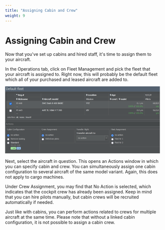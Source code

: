 ```yaml
---
title: "Assigning Cabin and Crew"
weight: 9
---
```


# Assigning Cabin and Crew

Now that you've set up cabins and hired staff, it's time to assign them to your aircraft.

In the Operations tab, click on Fleet Management and pick the fleet that your aircraft is assigned to. Right now, this will probably be the default fleet which all of your purchased and leased aircraft are added to.

![Assigning Seating and Crew](fleet_03.png "Assigning Seating and Crew")

Next, select the aircraft in question. This opens an Actions window in which you can specify cabin and crew. You can simultaneously assign one cabin configuration to several aircraft of the same model variant. Again, this does not apply to cargo machines.

Under Crew Assignment, you may find that No Action is selected, which indicates that the cockpit crew has already been assigned. Keep in mind that you can hire pilots manually, but cabin crews will be recruited automatically if needed.

Just like with cabins, you can perform actions related to crews for multiple aircraft at the same time. Please note that without a linked cabin configuration, it is not possible to assign a cabin crew.

